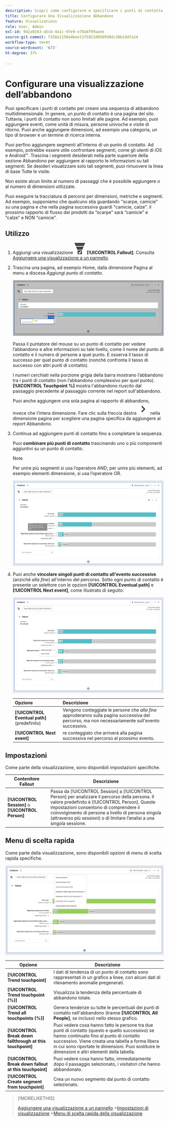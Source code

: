 ```yaml
---
description: Scopri come configurare e specificare i punti di contatto per creare una sequenza di abbandono multidimensionale.
title: Configurare Una Visualizzazione Abbandono
feature: Visualizations
role: User, Admin
exl-id: 9d2a0163-a5cb-4a1c-97e9-e78a8f99aaee
source-git-commit: f258a1150a4bee11f5922d058930dc38b1ddfa14
workflow-type: tm+mt
source-wordcount: '673'
ht-degree: 37%

---
```


# Configurare una visualizzazione dell’abbandono

Puoi specificare i punti di contatto per creare una sequenza di abbandono multidimensionale. In genere, un punto di contatto è una pagina del sito. Tuttavia, i punti di contatto non sono limitati alle pagine. Ad esempio, puoi aggiungere eventi, come unità di misura, persone univoche e visite di ritorno. Puoi anche aggiungere dimensioni, ad esempio una categoria, un tipo di browser e un termine di ricerca interna.

Puoi perfino aggiungere segmenti all’interno di un punto di contatto. Ad esempio, potrebbe essere utile confrontare segmenti, come gli utenti di iOS e Android™. Trascina i segmenti desiderati nella parte superiore della sezione Abbandono per aggiungere al rapporto le informazioni su tali segmenti. Se desideri visualizzare solo tali segmenti, puoi rimuovere la linea di base Tutte le visite.

Non esiste alcun limite al numero di passaggi che è possibile aggiungere o al numero di dimensioni utilizzate.

Puoi eseguire la tracciatura di percorsi per dimensioni, metriche e segmenti. Ad esempio, supponiamo che qualcuno stia guardando &quot;scarpe, camicie&quot; su una pagina e che nella pagina successiva guardi &quot;camicie, calze&quot;. il prossimo rapporto di flusso dei prodotti da “scarpe” sarà “camicie” e “calze” e NON “camicie”.

## Utilizzo

1. Aggiungi una visualizzazione ![ConversionFunnel](/help/assets/icons/ConversionFunnel.svg) **[!UICONTROL Fallout]**. Consulta [Aggiungere una visualizzazione a un pannello](../freeform-analysis-visualizations.md#add-visualizations-to-a-panel).
1. Trascina una pagina, ad esempio Home, dalla dimensione Pagina al menu a discesa *Aggiungi punto di contatto*.

   ![La home page dalla dimensione Home page è stata trascinata nel campo Aggiungi punto di contatto.](assets/fallout-drag.png)

   Passa il puntatore del mouse su un punto di contatto per vedere l’abbandono e altre informazioni su tale livello, come il nome del punto di contatto e il numero di persone a quel punto. E osserva il tasso di successo per quel punto di contatto (nonché confronta il tasso di successo con altri punti di contatto).

   I numeri cerchiati nella porzione grigia della barra mostrano l’abbandono tra i punti di contatto (non l’abbandono complessivo per quel punto). **[!UICONTROL Touchpoint %]** mostra l&#39;abbandono riuscito dal passaggio precedente al passaggio corrente nel report sull&#39;abbandono.

   Puoi anche aggiungere una sola pagina al rapporto di abbandono, invece che l’intera dimensione. Fare clic sulla freccia destra ![ChevronRight](/help/assets/icons/ChevronRight.svg) nella dimensione pagina per scegliere una pagina specifica da aggiungere al report Abbandono.

1. Continua ad aggiungere punti di contatto fino a completare la sequenza.

   Puoi **combinare più punti di contatto** trascinando uno o più componenti aggiuntivi su un punto di contatto.

   >[!NOTE]
   >
   >Per unire più segmenti si usa l’operatore AND; per unire più elementi, ad esempio elementi dimensione, si usa l’operatore OR.

   ![Pagina:CamerRoll o Pagina: punti di contatto fotocamera evidenziati.](assets/fallout-or.png)

1. Puoi anche **vincolare singoli punti di contatto all&#39;evento successivo** (anziché *alla fine*) all&#39;interno del percorso. Sotto ogni punto di contatto è presente un selettore con le opzioni **[!UICONTROL Eventual path]** e **[!UICONTROL Next event]**, come illustrato di seguito:

   ![La vista Tutte le visite mostra l&#39;opzione Percorso finale evidenziata. ](assets/fallout-nexthit.png)

   | Opzione | Descrizione |
   |---|---|
   | **[!UICONTROL Eventual path]** (predefinito) | Vengono conteggiate le persone che *alla fine* approderanno sulla pagina successiva del percorso, ma non necessariamente sull&#39;evento successivo. |
   | **[!UICONTROL Next event]** | re conteggiato che arriverà alla pagina successiva nel percorso al prossimo evento. |


## Impostazioni

Come parte della visualizzazione, sono disponibili impostazioni specifiche.

| Contenitore Fallout | Descrizione |
|--- |--- |
| **[!UICONTROL Session]** o **[!UICONTROL Person]** | Passa da [!UICONTROL Session] a [!UICONTROL Person] per analizzare il percorso della persona. Il valore predefinito è [!UICONTROL Person]. Queste impostazioni consentono di comprendere il coinvolgimento di persone a livello di persona singola (attraverso più sessioni) o di limitare l’analisi a una singola sessione. |


## Menu di scelta rapida

Come parte della visualizzazione, sono disponibili opzioni di menu di scelta rapida specifiche.

![Opzioni di abbandono](assets/fallout-options.png)

| Opzione | Descrizione |
|--- |--- |
| **[!UICONTROL Trend touchpoint]** | I dati di tendenza di un punto di contatto sono rappresentati in un grafico a linee, con alcuni dati di rilevamento anomalie pregenerati. |
| **[!UICONTROL Trend touchpoint (%)]** | Visualizza la tendenza della percentuale di abbandono totale. |
| **[!UICONTROL Trend all touchpoints (%)]** | Genera tendenze su tutte le percentuali dei punti di contatto nell&#39;abbandono (tranne **[!UICONTROL All People]**, se incluso) nello stesso grafico. |
| **[!UICONTROL Break down fallthrough at this touchpoint]** | Puoi vedere cosa hanno fatto le persone tra due punti di contatto (questo e quello successivo) se hanno continuato fino al punto di contatto successivo. Viene creata una tabella a forma libera in cui sono riportate le dimensioni. Puoi sostituire le dimensioni e altri elementi della tabella. |
| **[!UICONTROL Break down fallout at this touchpoint]** | Puoi vedere cosa hanno fatto, immediatamente dopo il passaggio selezionato, i visitatori che hanno abbandonato. |
| **[!UICONTROL Create segment from touchpoint]** | Crea un nuovo segmento dal punto di contatto selezionato. |

>[!MORELIKETHIS]
>
>[Aggiungere una visualizzazione a un pannello](/help/analyze/analysis-workspace/visualizations/freeform-analysis-visualizations.md#add-visualizations-to-a-panel)
>&#x200B;>[Impostazioni di visualizzazione](/help/analyze/analysis-workspace/visualizations/freeform-analysis-visualizations.md#settings)
>&#x200B;>[Menu di scelta rapida della visualizzazione](/help/analyze/analysis-workspace/visualizations/freeform-analysis-visualizations.md#context-menu)
>

